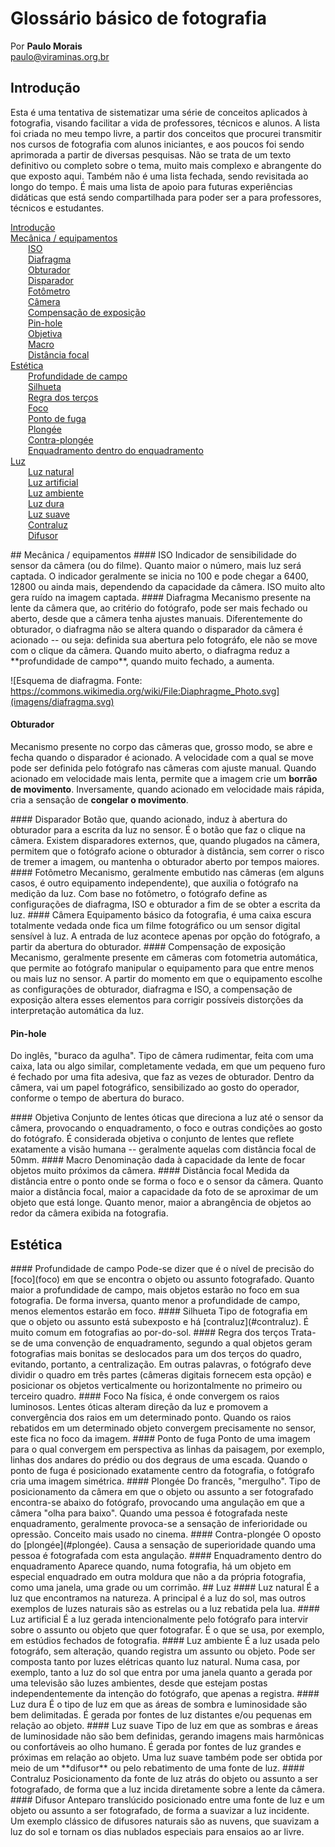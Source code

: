 # Glossário básico de fotografia

Por **Paulo Morais**  
<paulo@viraminas.org.br>

## Introdução
Esta é uma tentativa de sistematizar uma série de conceitos aplicados à fotografia, visando facilitar a vida de professores, técnicos e alunos. A lista foi criada no meu tempo livre, a partir dos conceitos que procurei transmitir nos cursos de fotografia com alunos iniciantes, e aos poucos foi sendo aprimorada a partir de diversas pesquisas. Não se trata de um texto definitivo ou completo sobre o tema, muito mais complexo e abrangente do que exposto aqui. Também não é uma lista fechada, sendo revisitada ao longo do tempo. É mais uma lista de apoio para futuras experiências didáticas que está sendo compartilhada para poder ser a para professores, técnicos e estudantes.

<!-- MDTOC maxdepth:3 firsth1:0 numbering:0 flatten:0 bullets:0 updateOnSave:1 -->

[Introdução](#introdução)   
[Mecânica / equipamentos](#mecânica-equipamentos)   
&emsp;&emsp;[ISO](#iso)   
&emsp;&emsp;[Diafragma](#diafragma)   
&emsp;&emsp;[Obturador](#obturador)   
&emsp;&emsp;[Disparador](#disparador)   
&emsp;&emsp;[Fotômetro](#fotômetro)   
&emsp;&emsp;[Câmera](#câmera)   
&emsp;&emsp;[Compensação de exposição](#compensação-de-exposição)   
&emsp;&emsp;[Pin-hole](#pin-hole)   
&emsp;&emsp;[Objetiva](#objetiva)   
&emsp;&emsp;[Macro](#macro)   
&emsp;&emsp;[Distância focal](#distância-focal)   
[Estética](#estética)   
&emsp;&emsp;[Profundidade de campo](#profundidade-de-campo)   
&emsp;&emsp;[Silhueta](#silhueta)   
&emsp;&emsp;[Regra dos terços](#regra-dos-terços)   
&emsp;&emsp;[Foco](#foco)   
&emsp;&emsp;[Ponto de fuga](#ponto-de-fuga)   
&emsp;&emsp;[Plongée](#plongée)   
&emsp;&emsp;[Contra-plongée](#contra-plongée)   
&emsp;&emsp;[Enquadramento dentro do enquadramento](#enquadramento-dentro-do-enquadramento)   
[Luz](#luz)   
&emsp;&emsp;[Luz natural](#luz-natural)   
&emsp;&emsp;[Luz artificial](#luz-artificial)   
&emsp;&emsp;[Luz ambiente](#luz-ambiente)   
&emsp;&emsp;[Luz dura](#luz-dura)   
&emsp;&emsp;[Luz suave](#luz-suave)   
&emsp;&emsp;[Contraluz](#contraluz)   
&emsp;&emsp;[Difusor](#difusor)   

<!-- /MDTOC -->

<a name="#mecanica" />
## Mecânica / equipamentos

<a name="#iso" />
#### ISO
Indicador de sensibilidade do sensor da câmera (ou do filme). Quanto maior o número, mais luz será captada. O indicador geralmente se inicia no 100 e pode chegar a 6400, 12800 ou ainda mais, dependendo da capacidade da câmera. ISO muito alto gera ruído na imagem captada.

<a name="#diafragma" />
#### Diafragma
Mecanismo presente na lente da câmera que, ao critério do fotógrafo, pode ser mais fechado ou aberto, desde que a câmera tenha ajustes manuais. Diferentemente do obturador, o diafragma não se altera quando o disparador da câmera é acionado -- ou seja: definida sua abertura pelo fotográfo, ele não se move com o clique da câmera. Quando muito aberto, o diafragma reduz a **profundidade de campo**, quando muito fechado, a aumenta.

![Esquema de diafragma. Fonte: https://commons.wikimedia.org/wiki/File:Diaphragme_Photo.svg](imagens/diafragma.svg)

<a name="#obturador"></a>
#### Obturador
Mecanismo presente no corpo das câmeras que, grosso modo, se abre e fecha quando o disparador é acionado. A velocidade com a qual se move pode ser definida pelo fotógrafo nas câmeras com ajuste manual. Quando acionado em velocidade mais lenta, permite que a imagem crie um **borrão de movimento**. Inversamente, quando acionado em velocidade mais rápida, cria a sensação de **congelar o movimento**.

<a name="#disparador" />
#### Disparador
Botão que, quando acionado, induz à abertura do obturador para a escrita da luz no sensor. É o botão que faz o clique na câmera. Existem disparadores externos, que, quando plugados na câmera, permitem que o fotógrafo acione o obturador à distância, sem correr o risco de tremer a imagem, ou mantenha o obturador aberto por tempos maiores.

<a name="#fotômetro" />
#### Fotômetro
Mecanismo, geralmente embutido nas câmeras (em alguns casos, é outro equipamento independente), que auxilia o fotógrafo na medição da luz. Com base no fotômetro, o fotógrafo define as configurações de diafragma, ISO e obturador a fim de se obter a escrita da luz.

<a name="#camera" />
#### Câmera
Equipamento básico da fotografia, é uma caixa escura totalmente vedada onde fica um filme fotográfico ou um sensor digital sensível à luz. A entrada de luz acontece apenas por opção do fotógrafo, a partir da abertura do obturador.

<a name="#compensação-de-exposição" />
#### Compensação de exposição
Mecanismo, geralmente presente em câmeras com fotometria automática, que permite ao fotógrafo manipular o equipamento para que entre menos ou mais luz no sensor. A partir do momento em que o equipamento escolhe as configurações de obturador, diafragma e ISO, a compensação de exposição altera esses elementos para corrigir possíveis distorções da interpretação automática da luz.

#### Pin-hole
Do inglês, "buraco da agulha". Tipo de câmera rudimentar, feita com uma caixa, lata ou algo similar, completamente vedada, em que um pequeno furo é fechado por uma fita adesiva, que faz as vezes de obturador. Dentro da câmera, vai um papel fotográfico, sensibilizado ao gosto do operador, conforme o tempo de abertura do buraco.

<a name="#objetiva" />
#### Objetiva
Conjunto de lentes óticas que direciona a luz até o sensor da câmera, provocando o enquadramento, o foco e outras condições ao gosto do fotógrafo. É considerada objetiva o conjunto de lentes que reflete exatamente a visão humana -- geralmente aquelas com distância focal de 50mm.

<a name="#macro" />
#### Macro
Denominação dada à capacidade da lente de focar objetos muito próximos da câmera.

<a name="#distância-focal" />
#### Distância focal
Medida da distância entre o ponto onde se forma o foco e o sensor da câmera. Quanto maior a distância focal, maior a capacidade da foto de se aproximar de um objeto que está longe. Quanto menor, maior a abrangência de objetos ao redor da câmera exibida na fotografia.



## Estética

<a name="#profundidade-de-campo" />
#### Profundidade de campo
Pode-se dizer que é o nível de precisão do [foco](foco) em que se encontra o objeto ou assunto fotografado. Quanto maior a profundidade de campo, mais objetos estarão no foco em sua fotografia. De forma inversa, quanto menor a profundidade de campo, menos elementos estarão em foco.

<a name="#silhueta" />
#### Silhueta
Tipo de fotografia em que o objeto ou assunto está subexposto e há [contraluz](#contraluz). É muito comum em fotografias ao por-do-sol.

<a name="#regra-dos-terços" />
#### Regra dos terços
Trata-se de uma convenção de enquadramento, segundo a qual objetos geram fotografias mais bonitas se deslocados para um dos terços do quadro, evitando, portanto, a centralização. Em outras palavras, o fotógrafo deve dividir o quadro em três partes (câmeras digitais fornecem esta opção) e posicionar os objetos verticalmente ou horizontalmente no primeiro ou terceiro quadro.

<a name="#foco" />
#### Foco
Na física, é onde convergem os raios luminosos. Lentes óticas alteram direção da luz e promovem a convergência dos raios em um determinado ponto. Quando os raios rebatidos em um determinado objeto convergem precisamente no sensor, este fica no foco da imagem.

<a name="#ponto-de-fuga" />
#### Ponto de fuga
Ponto de uma imagem para o qual convergem em perspectiva as linhas da paisagem, por exemplo, linhas dos andares do prédio ou dos degraus de uma escada. Quando o ponto de fuga é posicionado exatamente centro da fotografia, o fotógrafo cria uma imagem simétrica.

<a name="#plongée" />
#### Plongée  
Do francês, "mergulho". Tipo de posicionamento da câmera em que o objeto ou assunto a ser fotografado encontra-se abaixo do fotógrafo, provocando uma angulação em que a câmera "olha para baixo". Quando uma pessoa é fotografada neste enquadramento, geralmente provoca-se a sensação de inferioridade ou opressão. Conceito mais usado no cinema.

<a name="#plongee" />
#### Contra-plongée
O oposto do [plongée](#plongée). Causa a sensação de superioridade quando uma pessoa é fotografada com esta angulação.

<a name="#enquadramento-dentro-do-enquadramento" />
#### Enquadramento dentro do enquadramento
Aparece quando, numa fotografia, há um objeto em especial enquadrado em outra moldura que não a da própria fotografia, como uma janela, uma grade ou um corrimão.

<a name="#luz" />
## Luz

<a name="#luz-natural" />
#### Luz natural
É a luz que encontramos na natureza. A principal é a luz do sol, mas outros exemplos de luzes naturais são as estrelas ou a luz rebatida pela lua.

<a name="#luz-artificial" />
#### Luz artificial
É a luz gerada intencionalmente pelo fotógrafo para intervir sobre o assunto ou objeto que quer fotografar. É o que se usa, por exemplo, em estúdios fechados de fotografia.

<a name="#luz-ambiente" />
#### Luz ambiente
É a luz usada pelo fotográfo, sem alteração, quando registra um assunto ou objeto. Pode ser composta tanto por luzes elétricas quanto luz natural. Numa casa, por exemplo, tanto a luz do sol que entra por uma janela quanto a gerada por uma televisão são luzes ambientes, desde que estejam postas independentemente da intenção do fotógrafo, que apenas a registra.

<a name="#luz-dura" />
#### Luz dura
É o tipo de luz em que as áreas de sombra e luminosidade são bem delimitadas. É gerada por fontes de luz distantes e/ou pequenas em relação ao objeto.

<a name="#luz-suave" />
#### Luz suave
Tipo de luz em que as sombras e áreas de luminosidade não são bem definidas, gerando imagens mais harmônicas ou confortáveis ao olho humano. É gerada por fontes de luz grandes e próximas em relação ao objeto. Uma luz suave também pode ser obtida por meio de um **difusor** ou pelo rebatimento de uma fonte de luz.

<a name="#contraluz" />
#### Contraluz
Posicionamento da fonte de luz atrás do objeto ou assunto a ser fotografado, de forma que a luz incida diretamente sobre a lente da câmera.

<a name="#difusor" />
#### Difusor
Anteparo translúcido posicionado entre uma fonte de luz e um objeto ou assunto a ser fotografado, de forma a suavizar a luz incidente. Um exemplo clássico de difusores naturais são as nuvens, que suavizam a luz do sol e tornam os dias nublados especiais para ensaios ao ar livre.
